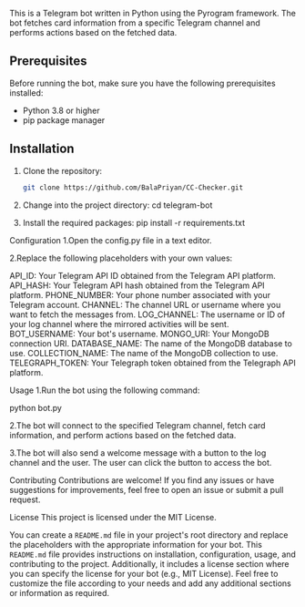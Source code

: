 
This is a Telegram bot written in Python using the Pyrogram framework. The bot fetches card information from a specific Telegram channel and performs actions based on the fetched data.

## Prerequisites

Before running the bot, make sure you have the following prerequisites installed:

- Python 3.8 or higher
- pip package manager

## Installation

1. Clone the repository:

   ```bash
   git clone https://github.com/BalaPriyan/CC-Checker.git

1. Change into the project directory:
   cd telegram-bot


2. Install the required packages:
   pip install -r requirements.txt

Configuration
1.Open the config.py file in a text editor.

2.Replace the following placeholders with your own values:

API_ID: Your Telegram API ID obtained from the Telegram API platform.
API_HASH: Your Telegram API hash obtained from the Telegram API platform.
PHONE_NUMBER: Your phone number associated with your Telegram account.
CHANNEL: The channel URL or username where you want to fetch the messages from.
LOG_CHANNEL: The username or ID of your log channel where the mirrored activities will be sent.
BOT_USERNAME: Your bot's username.
MONGO_URI: Your MongoDB connection URI.
DATABASE_NAME: The name of the MongoDB database to use.
COLLECTION_NAME: The name of the MongoDB collection to use.
TELEGRAPH_TOKEN: Your Telegraph token obtained from the Telegraph API platform.


Usage
1.Run the bot using the following command:

   python bot.py

2.The bot will connect to the specified Telegram channel, fetch card information, and perform actions based on the fetched data.

3.The bot will also send a welcome message with a button to the log channel and the user. The user can click the button to access the bot.

Contributing
Contributions are welcome! If you find any issues or have suggestions for improvements, feel free to open an issue or submit a pull request.

License
This project is licensed under the MIT License.


You can create a `README.md` file in your project's root directory and replace the placeholders with the appropriate information for your bot. This `README.md` file provides instructions on installation, configuration, usage, and contributing to the project. Additionally, it includes a license section where you can specify the license for your bot (e.g., MIT License). Feel free to customize the file according to your needs and add any additional sections or information as required.
